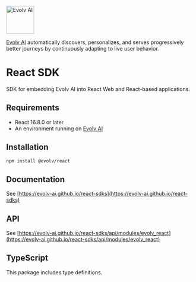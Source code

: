 [<img src="https://app.evolv.ai/assets/images/evolv-logo-full-color-2022.png" height="75" alt="Evolv AI" />](https://evolv.ai)

[Evolv AI](https://evolv.ai) automatically discovers, personalizes, and serves progressively better journeys by continuously adapting to live user behavior.

# React SDK
SDK for embedding Evolv AI into React Web and React-based applications.

## Requirements
* React 16.8.0 or later
* An environment running on [Evolv AI](https://app.evolv.ai)

## Installation
```bash
npm install @evolv/react
```

## Documentation
See [https://evolv-ai.github.io/react-sdks](https://evolv-ai.github.io/react-sdks)

## API
See [https://evolv-ai.github.io/react-sdks/api/modules/evolv_react](https://evolv-ai.github.io/react-sdks/api/modules/evolv_react)

## TypeScript
This package includes type definitions.

